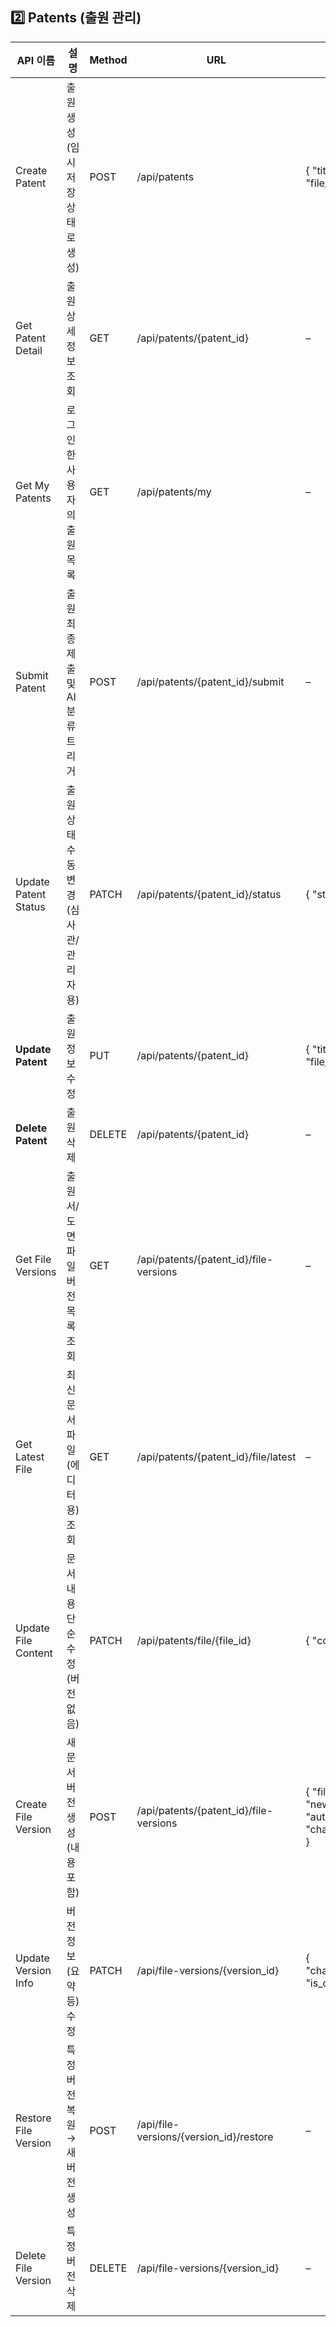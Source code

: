 ## 2️⃣ Patents (출원 관리)

| API 이름 | 설명 | Method | URL | 요청 데이터 | 응답 데이터 | 비고 |
| --- | --- | --- | --- | --- | --- | --- |
| Create Patent | 출원 생성 (임시 저장 상태로 생성) | POST | /api/patents | { "title", "type", "file_ids": [] } | { "patent_id", "status" } | 🔹 status: "DRAFT" 자동 설정<br>🔹 type: "PATENT", "TRADEMARK", "DESIGN" |
| Get Patent Detail | 출원 상세 정보 조회 | GET | /api/patents/{patent_id} | – | { "patent_id", "title", "type", "status", "attachments": [], "classification_codes": [] } | 🔹 attachments: FileAttachment 기준<br>🔹 classification_codes: AI 분류 결과 포함 가능 |
| Get My Patents | 로그인한 사용자의 출원 목록 | GET | /api/patents/my | – | [ { "patent_id", "title", "status" } ] | 🔹 최신순 정렬 |
| Submit Patent | 출원 최종 제출 및 AI 분류 트리거 | POST | /api/patents/{patent_id}/submit | – | { "patent_id", "status", "classification_codes": [] } | 🔹 status → "SUBMITTED"<br>🔹 AI 분류 결과 포함 |
| Update Patent Status | 출원 상태 수동 변경 (심사관/관리자용) | PATCH | /api/patents/{patent_id}/status | { "status" } | { "patent_id", "status" } | 🔹 권한 제한 필요 (EXAMINER or ADMIN) |
| **Update Patent** | 출원 정보 수정 | PUT | /api/patents/{patent_id} | { "title", "type", "file_ids": [] } | { "patent_id", "title", "type", "status" } | – |
| **Delete Patent** | 출원 삭제 | DELETE | /api/patents/{patent_id} | – | { "deleted": true } | – |
| Get File Versions | 출원서/도면 파일 버전 목록 조회 | GET | /api/patents/{patent_id}/file-versions | – | [ { "version_id", "file_id", "version_no", "author_id", "change_summary", "is_current", "created_at" } ] | 🔹 SpecVersion 기반 버전 이력 |
| Get Latest File | 최신 문서 파일(에디터용) 조회 | GET | /api/patents/{patent_id}/file/latest | – | { "file_id", "version_no", "content" } | 🔹 에디터 최초 로딩 시 사용 |
| Update File Content | 문서 내용 단순 수정 (버전 없음) | PATCH | /api/patents/file/{file_id} | { "content" } | { "file_id", "updated_at" } | 🔹 임시 저장 용도로만 사용 (주의) |
| Create File Version | 새 문서 버전 생성 (내용 포함) | POST | /api/patents/{patent_id}/file-versions | { "file_id", "new_content", "author_id", "change_summary" } | { "version_id", "version_no", "is_current" } | 🔹 생성 시 이전 버전 is_current=false 처리 |
| Update Version Info | 버전 정보(요약 등) 수정 | PATCH | /api/file-versions/{version_id} | { "change_summary", "is_current" } | { "version_id", "updated_at" } | 🔹 is_current=true 지정 시 기존 버전들 비활성화 |
| Restore File Version | 특정 버전 복원 → 새 버전 생성 | POST | /api/file-versions/{version_id}/restore | – | { "version_id", "new_version_no", "restored_from" } | 🔹 기존 버전 내용을 복사해 새 버전 생성 |
| Delete File Version | 특정 버전 삭제 | DELETE | /api/file-versions/{version_id} | – | { "deleted": true } | 🔹 현재 버전(is_current)은 삭제 불가 |
